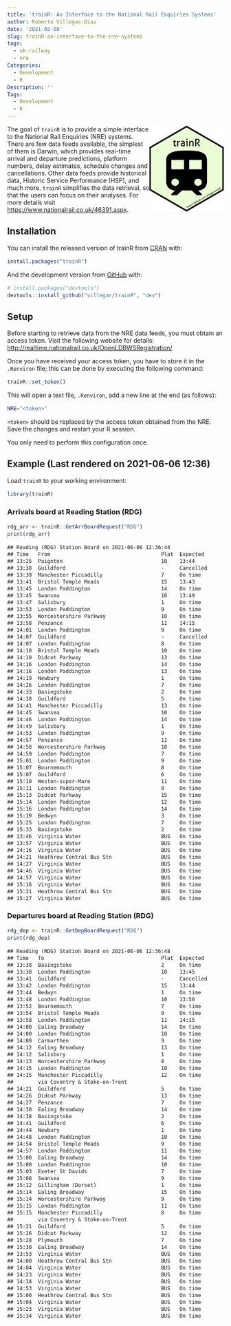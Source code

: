 ```yaml
---
title: 'trainR: An Interface to the National Rail Enquiries Systems'
author: Roberto Villegas-Diaz
date: '2021-02-08'
slug: trainR-an-interface-to-the-nre-systems
tags:
  - uk-railway
  - nre
Categories:
  - Development
  - R
Description: ''
Tags:
  - Development
  - R
---
```


<img src="https://raw.githubusercontent.com/villegar/trainR/main/inst/images/logo.png" alt="logo" align="right" height=200px/>

The goal of `trainR` is to provide a simple interface to the 
National Rail Enquiries (NRE) systems. There are few data feeds 
available, the simplest of them is Darwin, which provides real-time 
arrival and departure predictions, platform numbers, delay estimates, 
schedule changes and cancellations. Other data feeds provide historical 
data, Historic Service Performance (HSP), and much more. `trainR` 
simplifies the data retrieval, so that the users can focus on their 
analyses. For more details visit 
https://www.nationalrail.co.uk/46391.aspx.

## Installation

You can install the released version of trainR from [CRAN](https://CRAN.R-project.org) with:

``` r
install.packages("trainR")
```

And the development version from [GitHub](https://github.com/) with:

``` r
# install.packages("devtools")
devtools::install_github("villegar/trainR", "dev")
```

## Setup
Before starting to retrieve data from the NRE data feeds, you must obtain an access token. 
Visit the following website for details: http://realtime.nationalrail.co.uk/OpenLDBWSRegistration/

Once you have received your access token, you have to store it in the `.Renviron` file; this can be 
done by executing the following command:


```r
trainR::set_token()
```

This will open a text file, `.Renviron`, add a new line at the end (as follows):

```bash
NRE="<token>"
```

`<token>` should be replaced by the access token obtained from the NRE. Save the changes and restart 
your R session.

You only need to perform this configuration once.

## Example (Last rendered on 2021-06-06 12:36)

Load `trainR` to your working environment:

```r
library(trainR)
```

### Arrivals board at Reading Station (RDG)


```r
rdg_arr <- trainR::GetArrBoardRequest("RDG")
print(rdg_arr)
```

```
## Reading (RDG) Station Board on 2021-06-06 12:36:44
## Time   From                                    Plat  Expected
## 13:25  Paignton                                10    13:44
## 13:38  Guildford                               -     Cancelled
## 13:39  Manchester Piccadilly                   7     On time
## 13:41  Bristol Temple Meads                    15    13:43
## 13:45  London Paddington                       14    On time
## 13:45  Swansea                                 10    13:49
## 13:47  Salisbury                               1     On time
## 13:53  London Paddington                       9     On time
## 13:55  Worcestershire Parkway                  10    On time
## 13:58  Penzance                                11    14:15
## 14:01  London Paddington                       9     On time
## 14:07  Guildford                               -     Cancelled
## 14:07  London Paddington                       8     On time
## 14:10  Bristol Temple Meads                    10    On time
## 14:10  Didcot Parkway                          13    On time
## 14:16  London Paddington                       14    On time
## 14:16  London Paddington                       13    On time
## 14:19  Newbury                                 1     On time
## 14:26  London Paddington                       7     On time
## 14:33  Basingstoke                             2     On time
## 14:38  Guildford                               5     On time
## 14:41  Manchester Piccadilly                   13    On time
## 14:45  Swansea                                 10    On time
## 14:46  London Paddington                       14    On time
## 14:49  Salisbury                               1     On time
## 14:53  London Paddington                       9     On time
## 14:57  Penzance                                11    On time
## 14:58  Worcestershire Parkway                  10    On time
## 14:59  London Paddington                       7     On time
## 15:01  London Paddington                       9     On time
## 15:07  Bournemouth                             8     On time
## 15:07  Guildford                               6     On time
## 15:10  Weston-super-Mare                       11    On time
## 15:11  London Paddington                       9     On time
## 15:13  Didcot Parkway                          15    On time
## 15:14  London Paddington                       12    On time
## 15:16  London Paddington                       14    On time
## 15:19  Bedwyn                                  3     On time
## 15:25  London Paddington                       7     On time
## 15:33  Basingstoke                             2     On time
## 13:46  Virginia Water                          BUS   On time
## 13:57  Virginia Water                          BUS   On time
## 14:16  Virginia Water                          BUS   On time
## 14:21  Heathrow Central Bus Stn                BUS   On time
## 14:27  Virginia Water                          BUS   On time
## 14:46  Virginia Water                          BUS   On time
## 14:57  Virginia Water                          BUS   On time
## 15:16  Virginia Water                          BUS   On time
## 15:21  Heathrow Central Bus Stn                BUS   On time
## 15:27  Virginia Water                          BUS   On time
```

### Departures board at Reading Station (RDG)


```r
rdg_dep <- trainR::GetDepBoardRequest("RDG")
print(rdg_dep)
```

```
## Reading (RDG) Station Board on 2021-06-06 12:36:48
## Time   To                                      Plat  Expected
## 13:38  Basingstoke                             2     On time
## 13:38  London Paddington                       10    13:45
## 13:41  Guildford                               -     Cancelled
## 13:42  London Paddington                       15    13:44
## 13:44  Bedwyn                                  1     On time
## 13:48  London Paddington                       10    13:50
## 13:52  Bournemouth                             7     On time
## 13:54  Bristol Temple Meads                    9     On time
## 13:58  London Paddington                       11    14:15
## 14:00  Ealing Broadway                         14    On time
## 14:00  London Paddington                       10    On time
## 14:09  Carmarthen                              9     On time
## 14:12  Ealing Broadway                         13    On time
## 14:12  Salisbury                               1     On time
## 14:13  Worcestershire Parkway                  8     On time
## 14:15  London Paddington                       10    On time
## 14:15  Manchester Piccadilly                   12    On time
##        via Coventry & Stoke-on-Trent           
## 14:21  Guildford                               5     On time
## 14:26  Didcot Parkway                          13    On time
## 14:27  Penzance                                7     On time
## 14:30  Ealing Broadway                         14    On time
## 14:38  Basingstoke                             2     On time
## 14:41  Guildford                               6     On time
## 14:44  Newbury                                 1     On time
## 14:48  London Paddington                       10    On time
## 14:54  Bristol Temple Meads                    9     On time
## 14:57  London Paddington                       11    On time
## 15:00  Ealing Broadway                         14    On time
## 15:00  London Paddington                       10    On time
## 15:03  Exeter St Davids                        7     On time
## 15:08  Swansea                                 9     On time
## 15:12  Gillingham (Dorset)                     1     On time
## 15:14  Ealing Broadway                         15    On time
## 15:14  Worcestershire Parkway                  9     On time
## 15:15  London Paddington                       11    On time
## 15:15  Manchester Piccadilly                   8     On time
##        via Coventry & Stoke-on-Trent           
## 15:21  Guildford                               5     On time
## 15:26  Didcot Parkway                          12    On time
## 15:28  Plymouth                                7     On time
## 15:30  Ealing Broadway                         14    On time
## 13:53  Virginia Water                          BUS   On time
## 14:00  Heathrow Central Bus Stn                BUS   On time
## 14:04  Virginia Water                          BUS   On time
## 14:23  Virginia Water                          BUS   On time
## 14:34  Virginia Water                          BUS   On time
## 14:53  Virginia Water                          BUS   On time
## 15:00  Heathrow Central Bus Stn                BUS   On time
## 15:04  Virginia Water                          BUS   On time
## 15:23  Virginia Water                          BUS   On time
## 15:34  Virginia Water                          BUS   On time
```
